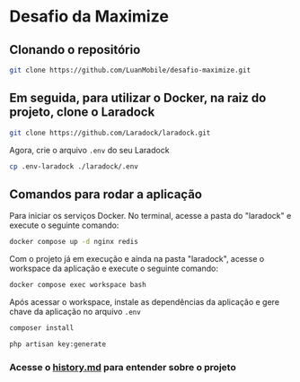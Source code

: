 # Desafio da Maximize

## Clonando o repositório

```bash
git clone https://github.com/LuanMobile/desafio-maximize.git
```

## Em seguida, para utilizar o Docker, na raiz do projeto, clone o Laradock

```bash
git clone https://github.com/Laradock/laradock.git
```

Agora, crie o arquivo `.env` do seu Laradock

```bash
cp .env-laradock ./laradock/.env
```

## Comandos para rodar a aplicação

Para iniciar os serviços Docker. No terminal, acesse a pasta do "laradock" e execute o seguinte comando:

```bash
docker compose up -d nginx redis
```

Com o projeto já em execução e ainda na pasta "laradock", acesse o workspace da aplicação e execute o seguinte comando:

```bash
docker compose exec workspace bash
```

Após acessar o workspace, instale as dependências da aplicação e gere chave da aplicação no arquivo `.env`

```bash
composer install
```

```bash
php artisan key:generate
```

### Acesse o [history.md](/HISTORY.md) para entender sobre o projeto
